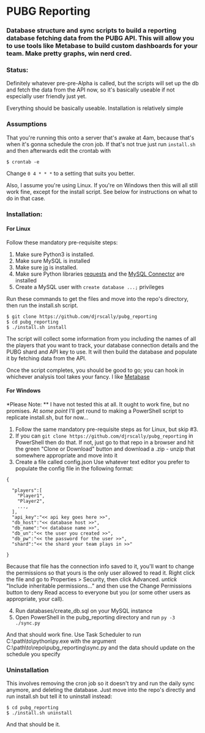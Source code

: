 # PUBG Reporting

### Database structure and sync scripts to build a reporting database fetching data from the PUBG API. This will allow you to use tools like Metabase to build custom dashboards for your team. Make pretty graphs, win nerd cred.

### Status:

Definitely whatever pre-pre-Alpha is called, but the scripts will set up the db
and fetch the data from the API now, so it's basically useable if not especially
user friendly just yet.

Everything should be basically useable. Installation is relatively simple

### Assumptions

That you're running this onto a server that's awake at 4am, because that's when it's
gonna schedule the cron job. If that's not true just run `install.sh` and then afterwards
edit the crontab with

`$ crontab -e`

Change `0 4 * * *` to a setting that suits you better.

Also, I assume you're using Linux. If you're on Windows then this will all still work fine, except
for the install script. See below for instructions on what to do in that case.

### Installation:

#### For Linux
Follow these mandatory pre-requisite steps:

  1. Make sure Python3 is installed.
  2. Make sure MySQL is installed
  3. Make sure [jq](https://stedolan.github.io/jq/) is installed.
  4. Make sure Python libraries [requests](http://docs.python-requests.org/en/master/) and the [MySQL Connector](https://dev.mysql.com/doc/connector-python/en/connector-python-installation.html) are installed
  5. Create a MySQL user with `create database ...;` privileges

Run these commands to get the files and move into the repo's directory, then run the install.sh script.

```  
$ git clone https://github.com/djrscally/pubg_reporting
$ cd pubg_reporting
$ ./install.sh install
```

The script will collect some information from you including the names of all the players
that you want to track, your database connection details and the PUBG shard and API key to
use. It will then build the database and populate it by fetching data from the API.

Once the script completes, you should be good to go; you can hook in whichever analysis tool
takes your fancy. I like [Metabase](https://www.metabase.com/)

#### For Windows

*Please Note: ** I have not tested this at all. It ought to work fine, but no promises.
At *some point* I'll get round to making a PowerShell script to replicate install.sh, but for now...

1. Follow the same mandatory pre-requisite steps as for Linux, but skip \#3.
2. If you can `git clone https://github.com/djrscally/pubg_reporting` in PowerShell then do that. If not, just go to that repo in a browser and hit the green "Clone or Download" button
and download a .zip - unzip that somewhere appropriate and move into it
3. Create a file called config.json Use whatever text editor you prefer to populate the config file in the following format:

```
{

  "players":[
    "Player1",
    "Player2",
    ...,
  ],
  "api_key":"<< api key goes here >>",
  "db_host":"<< database host >>",
  "db_name":"<< database name >>",
  "db_un":"<< the user you created >>",
  "db_pw":"<< the password for the user >>",
  "shard":"<< the shard your team plays in >>"

}
```

Because that file has the connection info saved to it, you'll want to change the permissions so that yours is the only user allowed to read it. Right click the file and go to Properties > Security, then click Advanced. _untick_ "Include inheritable permissions..." and then use the Change Permissions button to deny Read access to everyone but you (or some other users as appropriate, your call).

4. Run databases/create_db.sql on your MySQL instance
5. Open PowerShell in the pubg_reporting directory and run `py -3 ./sync.py`

And that should work fine. Use Task Scheduler to run C:\\path\\to\\python\\py.exe with the argument C:\\path\\to\\repo\\pubg_reporting\\sync.py and the data should update on the schedule you specify

### Uninstallation

This involves removing the cron job so it doesn't try and run the daily sync anymore, and deleting the database. Just move into the repo's directly and run install.sh but tell it to uninstall instead:

```
$ cd pubg_reporting
$ ./install.sh uninstall
```

And that should be it.
